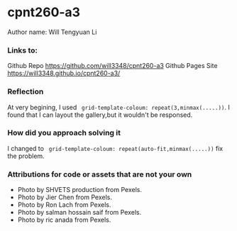 # cpnt260-a3
Author name: Will Tengyuan Li
### Links to:
Github Repo https://github.com/will3348/cpnt260-a3
Github Pages Site https://will3348.github.io/cpnt260-a3/
### Reflection
At very begining, I used ``` grid-template-coloum: repeat(3,minmax(.....))```. I found that I can layout the gallery,but it wouldn't be responsed.
### How did you approach solving it
I changed to ``` grid-template-coloum: repeat(auto-fit,minmax(.....))``` fix the problem.
### Attributions for code or assets that are not your own
- Photo by SHVETS production from Pexels.
- Photo by Jier Chen from Pexels.
- Photo by Ron Lach from Pexels.
- Photo by salman hossain saif from Pexels.
- Photo by ric anada from Pexels.